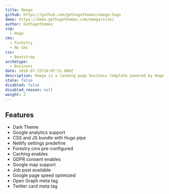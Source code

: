 ```yaml
---
title: Omega
github: https://github.com/gethugothemes/omega-hugo
demo: https://demo.gethugothemes.com/omega/site/
author: Gethugothemes
ssg:
  - Hugo
cms:
  - Forestry
  - No Cms
css:
  - Bootstrap
archetype:
  - Business
date: 2018-07-15T10:07:51.000Z
description: Omega is a landing page business template powered by Hugo.
stale: false
disabled: false
disabled_reason: null
weight: 2
---
```


## Features
* Dark Theme
* Google analytics support
* CSS and JS bundle with Hugo pipe
* Netlify settings predefine
* Forestry cms pre-configured
* Caching enables
* GDPR consent enables
* Google map support
* Job post available
* Google page speed optimized
* Open Graph meta tag
* Twitter card meta tag